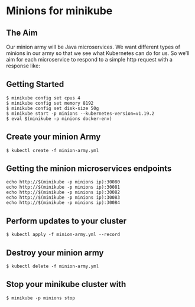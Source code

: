 # Minions for minikube

## The Aim
Our minion army will be Java microservices. We want different types of minions in our army so that we see what Kubernetes can do for us. So we’ll aim for each microservice to respond to a simple http request with a response like:


## Getting Started

```
$ minikube config set cpus 4
$ minikube config set memory 8192
$ minikube config set disk-size 50g
$ minikube start -p minions --kubernetes-version=v1.19.2
$ eval $(minikube -p minions docker-env)

```

## Create your minion Army
```
$ kubectl create -f minion-army.yml
```

## Getting the minion microservices endpoints

```
echo http://$(minikube -p minions ip):30080
echo http://$(minikube -p minions ip):30081
echo http://$(minikube -p minions ip):30082
echo http://$(minikube -p minions ip):30083
echo http://$(minikube -p minions ip):30084
```

## Perform updates to your cluster
```
$ kubectl apply -f minion-army.yml --record
```

## Destroy your minion army
```
$ kubectl delete -f minion-army.yml
```

## Stop your minikube cluster with
```
$ minikube -p minions stop
```